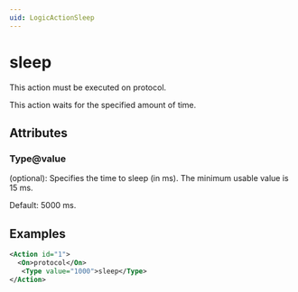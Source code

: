 ```yaml
---
uid: LogicActionSleep
---
```


# sleep

This action must be executed on protocol.

This action waits for the specified amount of time.

## Attributes

### Type@value

(optional): Specifies the time to sleep (in ms). The minimum usable value is 15 ms.

Default: 5000 ms.

## Examples

```xml
<Action id="1">
  <On>protocol</On>
   <Type value="1000">sleep</Type>
</Action>
```
